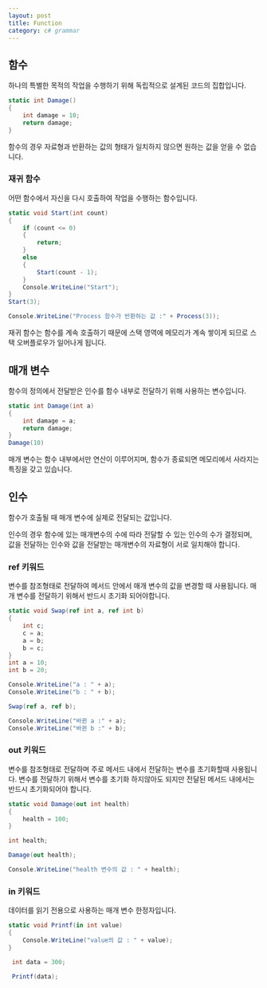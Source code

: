 ```yaml
---
layout: post
title: Function
category: c# grammar
---
```

## 함수

하나의 특별한 목적의 작업을 수행하기 위해 독립적으로 설계된 코드의 집합입니다.

~~~c#
static int Damage()
{
    int damage = 10;
    return damage;
}
~~~

함수의 경우 자료형과 반환하는 값의 형태가 일치하지 않으면
원하는 값을 얻을 수 없습니다.

### 재귀 함수

어떤 함수에서 자신을 다시 호출하여 작업을 수행하는 함수입니다.

~~~c#
static void Start(int count)
{
    if (count <= 0)
    {
        return;
    }
    else
    {
        Start(count - 1);
    }
    Console.WriteLine("Start");
}
Start(3);

Console.WriteLine("Process 함수가 반환하는 값 :" + Process(3));
~~~

재귀 함수는 함수를 계속 호출하기 때문에 스택 영역에 메모리가 계속 쌓이게 되므로
스택 오버플로우가 일어나게 됩니다.

## 매개 변수

함수의 정의에서 전달받은 인수를 함수 내부로 전달하기
위해 사용하는 변수입니다.

~~~c#
static int Damage(int a)
{
    int damage = a;
    return damage;
}
Damage(10)
~~~

매개 변수는 함수 내부에서만 연산이 이루어지며, 함수가 종료되면 메모리에서 사라지는 특징을 갖고 있습니다.

## 인수

함수가 호출될 때 매개 변수에 실제로 전달되는 값입니다.

인수의 경우 함수에 있는 매개변수의 수에 따라 전달할 수 있는
인수의 수가 결정되며, 값을 전달하는 인수와 값을 전달받는
매개변수의 자료형이 서로 일치해야 합니다.

### ref 키워드

변수를 참조형태로 전달하여 메서드 안에서 매개 변수의 값을 변경할 때 사용됩니다.
매개 변수를 전달하기 위해서 반드시 초기화 되어야합니다.

~~~c#
static void Swap(ref int a, ref int b)
{
    int c;
    c = a;
    a = b;
    b = c;
}
int a = 10;
int b = 20;

Console.WriteLine("a : " + a);
Console.WriteLine("b : " + b);

Swap(ref a, ref b);

Console.WriteLine("바뀐 a :" + a);
Console.WriteLine("바뀐 b :" + b);
~~~

### out 키워드

변수를 참조형태로 전달하며 주로 메서드 내에서 전달하는 변수를 초기화할때 사용됩니다.
변수를 전달하기 위해서 변수를 초기화 하지않아도 되지만 전달된 메서드 내에서는 반드시 초기화되어야 합니다.

~~~c#
static void Damage(out int health)
{
    health = 100;
}

int health;

Damage(out health);

Console.WriteLine("health 변수의 값 : " + health);
~~~

 ### in 키워드
 데이터를 읽기 전용으로 사용하는 매개 변수 한정자입니다.
~~~c#
static void Printf(in int value)
{
    Console.WriteLine("value의 값 : " + value);
}

 int data = 300;

 Printf(data);
 ~~~